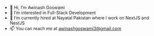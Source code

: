- 👋 Hi, I’m Awinash Goswami
- 👀 I’m interested in Full-Stack Development
- 💞️ I’m currently hired at Nayatal Pakistan where I work on NextJS and NestJS 
- 📫 You can reach me at awinashgoswami3@gmail.com

<!---
AwinashGoswami/AwinashGoswami is a ✨ special ✨ repository because its `README.md` (this file) appears on your GitHub profile.
You can click the Preview link to take a look at your changes.
--->
